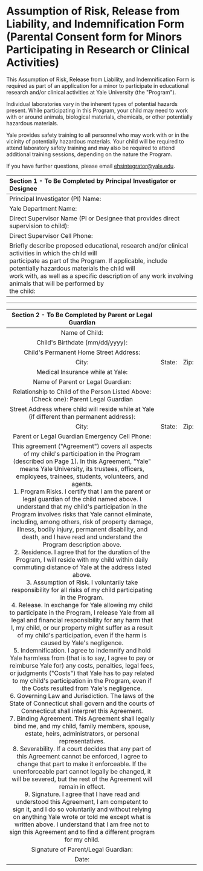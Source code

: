 # Assumption of Risk, Release from Liability, and Indemnification Form (Parental Consent form for Minors Participating in Research or Clinical Activities) 

This Assumption of Risk, Release from Liability, and Indemnification Form is required as part of an application for a minor to participate in educational research and/or clinical activities at Yale University (the "Program").

Individual laboratories vary in the inherent types of potential hazards present. While participating in this Program, your child may need to work with or around animals, biological materials, chemicals, or other potentially hazardous materials.

Yale provides safety training to all personnel who may work with or in the vicinity of potentially hazardous materials. Your child will be required to attend laboratory safety training and may also be required to attend additional training sessions, depending on the nature the Program.

If you have further questions, please email ehsintegrator@yale.edu.

| Section 1 - To Be Completed by Principal Investigator or Designee |
| :-- |
| Principal Investigator (PI) Name: |
| Yale Department Name: |
| Direct Supervisor Name (PI or Designee that provides direct supervision to child): |
| Direct Supervisor Cell Phone: |
| Briefly describe proposed educational, research and/or clinical activities in which the child will <br> participate as part of the Program. If applicable, include potentially hazardous materials the child will <br> work with, as well as a specific description of any work involving animals that will be performed by <br> the child: |

---

| Section 2 - To Be Completed by Parent or Legal Guardian |  |  |
| :--: | :--: | :--: |
| Name of Child: |  |  |
| Child's Birthdate (mm/dd/yyyy): |  |  |
| Child's Permanent Home Street Address: |  |  |
| City: | State: | Zip: |
| Medical Insurance while at Yale: |  |  |
| Name of Parent or Legal Guardian: |  |  |
| Relationship to Child of the Person Listed Above: (Check one): Parent Legal Guardian |  |  |
| Street Address where child will reside while at Yale (if different than permanent address): |  |  |
| City: | State: | Zip: |
| Parent or Legal Guardian Emergency Cell Phone: |  |  |
| This agreement ("Agreement") covers all aspects of my child's participation in the Program (described on Page 1). In this Agreement, "Yale" means Yale University, its trustees, officers, employees, trainees, students, volunteers, and agents. <br> 1. Program Risks. I certify that I am the parent or legal guardian of the child named above. I understand that my child's participation in the Program involves risks that Yale cannot eliminate, including, among others, risk of property damage, illness, bodily injury, permanent disability, and death, and I have read and understand the Program description above. <br> 2. Residence. I agree that for the duration of the Program, I will reside with my child within daily commuting distance of Yale at the address listed above. <br> 3. Assumption of Risk. I voluntarily take responsibility for all risks of my child participating in the Program. <br> 4. Release. In exchange for Yale allowing my child to participate in the Program, I release Yale from all legal and financial responsibility for any harm that I, my child, or our property might suffer as a result of my child's participation, even if the harm is caused by Yale's negligence. <br> 5. Indemnification. I agree to indemnify and hold Yale harmless from (that is to say, I agree to pay or reimburse Yale for) any costs, penalties, legal fees, or judgments ("Costs") that Yale has to pay related to my child's participation in the Program, even if the Costs resulted from Yale's negligence. <br> 6. Governing Law and Jurisdiction. The laws of the State of Connecticut shall govern and the courts of Connecticut shall interpret this Agreement. <br> 7. Binding Agreement. This Agreement shall legally bind me, and my child, family members, spouse, estate, heirs, administrators, or personal representatives. <br> 8. Severability. If a court decides that any part of this Agreement cannot be enforced, I agree to change that part to make it enforceable. If the unenforceable part cannot legally be changed, it will be severed, but the rest of the Agreement will remain in effect. <br> 9. Signature. I agree that I have read and understood this Agreement, I am competent to sign it, and I do so voluntarily and without relying on anything Yale wrote or told me except what is written above. I understand that I am free not to sign this Agreement and to find a different program for my child. |  |  |
| Signature of Parent/Legal Guardian: |  |  |
| Date: |  |  |